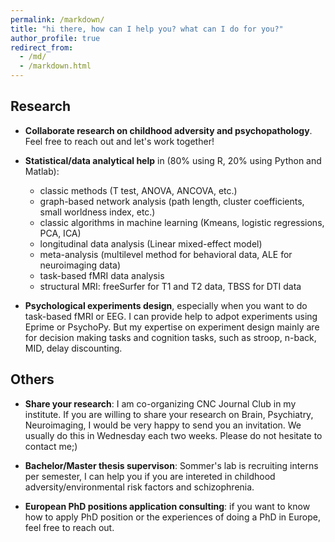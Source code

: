 ```yaml
---
permalink: /markdown/
title: "hi there, how can I help you? what can I do for you?"
author_profile: true
redirect_from: 
  - /md/
  - /markdown.html
---
```


## Research
* **Collaborate research on childhood adversity and psychopathology**. Feel free to reach out and let's work together!
 
* **Statistical/data analytical help** in (80% using R, 20% using Python and Matlab):
  * classic methods (T test, ANOVA, ANCOVA, etc.)
  * graph-based network analysis (path length, cluster coefficients, small worldness index, etc.)
  * classic algorithms in machine learning (Kmeans, logistic regressions, PCA, ICA) 
  * longitudinal data analysis (Linear mixed-effect model)
  * meta-analysis (multilevel method for behavioral data, ALE for neuroimaging data)
  * task-based fMRI data analysis
  * structural MRI: freeSurfer for T1 and T2 data, TBSS for DTI data
  
* **Psychological experiments design**, especially when you want to do task-based fMRI or EEG. I can provide help to adpot experiments using Eprime or PsychoPy. But my expertise on experiment design mainly are for decision making tasks and cognition tasks, such as stroop, n-back, MID, delay discounting.

## Others
* **Share your research**: I am co-organizing CNC Journal Club in my institute. If you are willing to share your research on Brain, Psychiatry, Neuroimaging, I would be very happy to send you an invitation. We usually do this in Wednesday each two weeks. Please do not hesitate to contact me;)

* **Bachelor/Master thesis supervison**: Sommer's lab is recruiting interns per semester, I can help you if you are intereted in childhood adversity/environmental risk factors and schizophrenia.
  
* **European PhD positions application consulting**: if you want to know how to apply PhD position or the experiences of doing a PhD in Europe, feel free to reach out.
